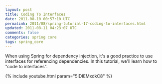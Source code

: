 ```yaml
---           
layout: post
title: Coding To Interfaces
date: 2011-08-10 00:57:10 UTC
permalink: 2011/08/spring-tutorial-17-coding-to-interfaces.html
updated: 2011-08-11 04:23:07 UTC
comments: false
categories: spring core
tags: spring_core
---
```


When using Spring for dependency injection, it's a good practice to use interfaces for referencing dependencies. In this tutorial, we'll learn how to "code to interfaces".

{% include youtube.html param="5IDIEMxdkC8" %}